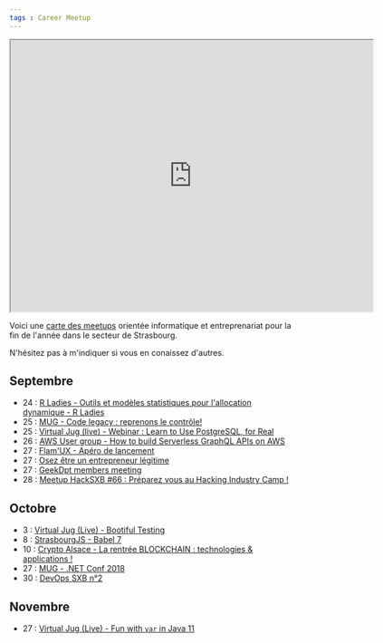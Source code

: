 ```yaml
---
tags : Career Meetup
---
```

<iframe src="https://www.google.com/maps/d/u/0/embed?mid=1ElQZrwaXt9SouinXchW19pxNU8PGEQvN" width="640" height="480"></iframe>

Voici une [carte des meetups](https://www.google.com/maps/d/u/0/edit?mid=1ElQZrwaXt9SouinXchW19pxNU8PGEQvN&ll=48.59978208819969%2C7.731171899779383&z=13) orientée informatique et entreprenariat pour la fin de l'année dans le secteur de Strasbourg.

N'hésitez pas à m'indiquer si vous en conaissez d'autres.

## Septembre

* 24 : [R Ladies - Outils et modèles statistiques pour l'allocation dynamique - R Ladies](https://www.meetup.com/fr-FR/R-Ladies-Strasbourg/events/254660877/)
* 25 : [MUG - Code legacy : reprenons le contrôle!](https://www.meetup.com/fr-FR/MugStrasbourg/events/254581438/)
* 25 : [Virtual Jug (live) - Webinar : Learn to Use PostgreSQL, for Real](https://www.meetup.com/fr-FR/Services-For-Equity-Pentalabbs-Strasbourg/events/254650490/)
* 26 : [AWS User group - How to build Serverless GraphQL APIs on AWS](https://www.meetup.com/fr-FR/AWS-User-Group-Grand-Est/events/254006148/)
* 27 : [Flam'UX - Apéro de lancement](https://www.meetup.com/fr-FR/FlamUX/events/254175405/)
* 27 : [Osez être un entrepreneur légitime](https://www.meetup.com/fr-FR/Meetup-Travail-sur-soi-Strasbourg/events/254241172/)
* 27 : [GeekDpt members meeting](https://www.meetup.com/fr-FR/GeekDpt-Meetup/events/254596531/)
* 28 : [Meetup HackSXB #66 : Préparez vous au Hacking Industry Camp !](https://www.meetup.com/fr-FR/HackSXB/events/254850493/)

## Octobre

* 3 : [Virtual Jug (Live) - Bootiful Testing](https://www.meetup.com/fr-FR/virtualJUG/events/254535337/)
* 8 : [StrasbourgJS - Babel 7](https://www.meetup.com/fr-FR/StrasbourgJS/events/254475482/)
* 10 : [Crypto Alsace - La rentrée BLOCKCHAIN : technologies & applications !](https://www.meetup.com/fr-FR/Crypto-Alsace/events/254829756/)
* 27 : [MUG - .NET Conf 2018](https://www.meetup.com/fr-FR/MugStrasbourg/events/254373794/)
* 30 : [DevOps SXB n°2](https://www.meetup.com/fr-FR/DevOps-SXB/events/254878347/)

## Novembre

* 27 : [Virtual Jug (Live) - Fun with `var` in Java 11](https://www.meetup.com/fr-FR/virtualJUG/events/254535501/)
